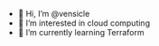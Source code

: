 - 👋 Hi, I’m @vensicle
- 👀 I’m interested in cloud computing
- 🌱 I’m currently learning Terraform

<!---
vensicle/vensicle is a ✨ special ✨ repository because its `README.md` (this file) appears on your GitHub profile.
You can click the Preview link to take a look at your changes.
--->
